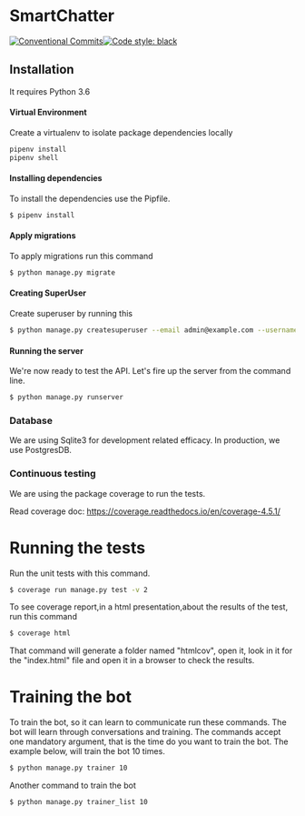 # SmartChatter

[![Conventional Commits](https://img.shields.io/badge/Conventional%20Commits-1.0.0-yellow.svg)](https://conventionalcommits.org)[![Code style: black](https://img.shields.io/badge/code%20style-black-000000.svg)](https://github.com/ambv/black)

## Installation
It requires Python 3.6 

#### Virtual Environment
Create a virtualenv to isolate package dependencies locally 
```sh
pipenv install
pipenv shell
```

#### Installing dependencies
To install the dependencies use the Pipfile.

```sh
$ pipenv install
```

#### Apply migrations
To apply migrations run this command
```sh
$ python manage.py migrate
```

#### Creating SuperUser
Create superuser by running this
```sh
$ python manage.py createsuperuser --email admin@example.com --username admin
```

#### Running the server
We're now ready to test the API. Let's fire up the server from the command line.
```sh
$ python manage.py runserver
```
### Database
We are using Sqlite3 for development related efficacy. In production, we use PostgresDB.

### Continuous testing

We are using the package coverage to run the tests.

Read coverage doc: https://coverage.readthedocs.io/en/coverage-4.5.1/

# Running the tests

Run the unit tests with this command.
```sh
$ coverage run manage.py test -v 2
```
To see coverage report,in a html presentation,about the results of the test, run this command
```sh
$ coverage html
```
That command will generate a folder named "htmlcov", open it, look in it for the "index.html" file and open it in a browser to check the results.

# Training the bot
To train the bot, so it can learn to communicate run these commands.
The bot will learn through conversations and training.
The commands accept one mandatory argument, that is the time do you want to train the bot.
The example below, will train the bot 10 times.
```sh
$ python manage.py trainer 10
```
Another command to train the bot
```sh
$ python manage.py trainer_list 10
```